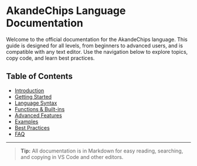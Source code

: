 # AkandeChips Language Documentation

Welcome to the official documentation for the AkandeChips language. This guide is designed for all levels, from beginners to advanced users, and is compatible with any text editor. Use the navigation below to explore topics, copy code, and learn best practices.

## Table of Contents
- [Introduction](./introduction.md)
- [Getting Started](./getting_started.md)
- [Language Syntax](./syntax.md)
- [Functions & Built-ins](./functions.md)
- [Advanced Features](./advanced.md)
- [Examples](./examples.md)
- [Best Practices](./best_practices.md)
- [FAQ](./faq.md)

---

> **Tip:** All documentation is in Markdown for easy reading, searching, and copying in VS Code and other editors.
